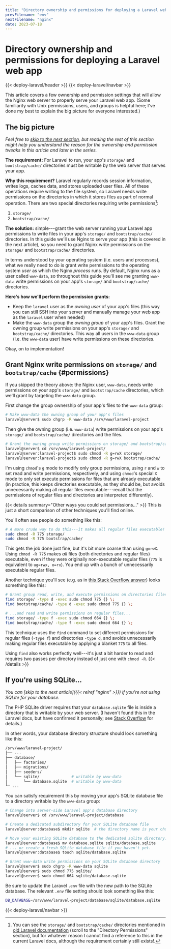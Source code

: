```yaml
---
title: "Directory ownership and permissions for deploying a Laravel web application"
prevFilename: "env"
nextFilename: "nginx"
date: 2023-07-18
---
```


# Directory ownership and permissions for deploying a Laravel web app

{{< deploy-laravel/header >}}
{{< deploy-laravel/navbar >}}

This article covers a few ownership and permission settings that will allow the Nginx web server to properly serve your Laravel web app.
(Some familiarity with Unix permissions, users, and groups is helpful here; I've done my best to explain the big picture for everyone interested.)

## The big picture

*Feel free to [skip to the next section](#permissions), but reading the rest of this section might help you understand the reason for the ownership and permission tweaks in this article and later in the series.*

**The requirement:** For Laravel to run, your app's `storage/` and `bootstrap/cache/` directories must be writable by the web server that serves your app.

**Why this requirement?**
Laravel regularly records session information, writes logs, caches data, and stores uploaded user files.
All of these operations require writing to the file system, so Laravel needs write permissions on the directories in which it stores files as part of normal operation.
There are two special directories requiring write permissions[^1]:

1. `storage/`
2. `bootstrap/cache/`

[^1]: You can see the `storage/` and `bootstrap/cache/` directories mentioned in [old Laravel documentation](https://laravel.com/docs/5.3#configuration) (scroll to the "Directory Permissions" section), but for whatever reason I cannot find a reference to this in the current Laravel docs, although the requirement certainly still exists!.

**The solution:** simple---grant the web server running your Laravel app permissions to write files in your app's `storage/` and `bootstrap/cache/` directories.
In this guide we'll use Nginx to serve your app (this is covered in the next article), so you need to grant Nginx write permissions on the `storage/` and `bootstrap/cache/` directories.

In terms understood by your operating system (i.e. users and processes), what we really need to do is grant write permissions to the operating system *user* as which the Nginx *process* runs.
By default, Nginx runs as a user called `www-data`, so throughout this guide you'll see me granting `www-data` write permissions on your app's `storage/` and `bootstrap/cache/` directories.

**Here's how we'll perform the permission grants:**

- Keep the `laravel` user as the *owning user* of your app's files (this way you can still SSH into your server and manually manage your web app as the `laravel` user when needed)
- Make the `www-data` group the *owning group* of your app's files.
  Grant the owning group write permissions on your app's `storage/` and `bootstrap/cache/` directories.
  This way all users in the `www-data` group (i.e. the `www-data` user) have write permissions on these directories.

Okay, on to implementation!

## Grant Nginx write permissions on `storage/` and `bootstrap/cache`  {#permissions}

If you skipped the theory above: the Nginx user, `www-data`, needs write permissions on your app's `storage/` and `bootstrap/cache` directories, which we'll grant by targeting the `www-data` group. 

First change the group ownership of your app's files to the `www-data` group:

```bash
# Make www-data the owning group of your app's files
laravel@server$ sudo chgrp -R www-data /srv/www/laravel-project
```

Then give the owning group (i.e. `www-data`) write permissions on your app's `storage/` and `bootstrap/cache/` directories and the files.

```bash
# Grant the owning group write permissions on storage/ and bootstrap/cache/
laravel@server$ cd /srv/www/laravel-project/
laravel@server:laravel-project$ sudo chmod -R g=rwX storage/
laravel@server:laravel-project$ sudo chmod -R g=rwX bootstrap/cache/
```

I'm using `chmod`'s `g` mode to modify only group permissions,
using `r` and `w` to set read and write permissions, respectively, and using `chmod`'s special `X` mode to only set execute permissions for files that are already executable (in practice, this keeps directories executable, as they should be, but avoids unnecessarily making all regular files executable---recall that the permissions of regular files and directories are interpreted differently).

{{< details summary="Other ways you could set permissions..." >}}
This is just a short comparison of other techniques you'll find online.

You'll often see people do something like this:

```bash
# A more crude way to do this---it makes all regular files executable!
sudo chmod -R 775 storage/
sudo chmod -R 775 bootstrap/cache/
```

This gets the job done just fine, but it's bit more coarse than using `g=rwX`.
Using `chmod -R 775` makes *all* files (both directories and regular files) executable, even if they were originally non-executable regular files (`775` is equivalent to `ug=rwx, o=rx`).
You end up with a bunch of unnecessarily executable regular files.

Another technique you'll see (e.g. as in [this Stack Overflow answer](https://superuser.com/a/1325223)) looks something like this:

```bash
# Grant group read, write, and execute permissions on directories files...
find storage/ -type d -exec sudo chmod 775 {} \;
find bootstrap/cache/ -type d -exec sudo chmod 775 {} \;

# ...and read and write permissions on regular files...
find storage/ -type f -exec sudo chmod 664 {} \;
find bootstrap/cache/ -type f -exec sudo chmod 664 {} \;
```

This technique uses the `find` command to set different permissions for regular files (`-type f`) and directories `-type d`, and avoids unnecessarily making regular files executable by applying a blanket `775` to all files.

Using `find` also works perfectly well---it's just a bit harder to read and requires two passes per directory instead of just one with `chmod -R`.
{{< /details >}}

## If you're using SQLite...

*You can [skip to the next article]({{< relref "nginx" >}}) if you're not using SQLite for your database.*

The PHP SQLite driver requires that your `database.sqlite` file is inside a directory that is writable by your web server.
(I haven't found this in the Laravel docs, but have confirmed it personally; see [Stack Overflow](https://stackoverflow.com/a/3330616) for details.)

In other words, your database directory structure should look something like this:

```bash
/srv/www/laravel-project/
├── ...
├── database/
│   ├── factories/
│   ├── migrations/
│   ├── seeders/
│   └── sqlite/              # writable by www-data
│       └── database.sqlite  # writable by www-data
└─ ...
```

You can satisfy requirement this by moving your app's SQLite database file to a directory writable by the `www-data` group:

```bash
# Change into server-side Laravel app's database directory
laravel@server$ cd /srv/www/laravel-project/database

# Create a dedicated subdirectory for your SQLite database file
laravel@server:database$ mkdir sqlite  # the directory name is your choice

# Move your existing SQLite database to the dedicated sqlite directory...
laravel@server:database$ mv database.sqlite sqlite/database.sqlite
# ... or create a fresh SQLite database file if you haven't yet.
laravel@server:database$ touch sqlite/database.sqlite

# Grant www-data write permissions on your SQLite database directory
laravel@server$ sudo chgrp -R www-data sqlite
laravel@server$ sudo chmod 775 sqlite/
laravel@server$ sudo chmod 664 sqlite/database.sqlite
```

Be sure to update the Laravel `.env` file with the new path to the SQLite database.
The relevant `.env` file setting should look something like this:

```bash
DB_DATABASE=/srv/www/laravel-project/database/sqlite/database.sqlite
```

{{< deploy-laravel/navbar >}}

